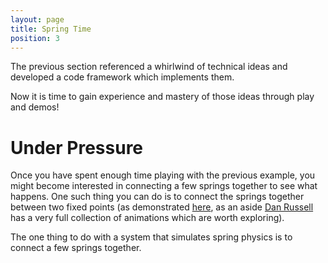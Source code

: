```yaml
---
layout: page
title: Spring Time
position: 3
---
```


The previous section referenced a whirlwind of technical ideas and developed a code framework which implements them.  

Now it is time to gain experience and mastery of those ideas through play and demos!  

# Under Pressure

Once you have spent enough time playing with the previous example, you might become interested in connecting a few springs together to see what happens.  One such thing you can do is to connect the springs together between two fixed points (as demonstrated [here](http://www.acs.psu.edu/drussell/Demos/multi-dof-springs/multi-dof-springs.html), as an aside [Dan Russell](http://www.acs.psu.edu/drussell/demos.html) has a very full collection of animations which are worth exploring).

  
The one thing to do with a system that simulates spring physics is to connect a few springs together.